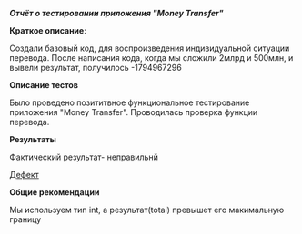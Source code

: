 ***Отчёт о тестировании приложения "Money Transfer"***

**Краткое описание**:

Создали базовый код, для воспроизведения индивидуальной ситуации перевода. После написания кода, когда мы сложили 2млрд и 500млн, и вывели результат, получилось  -1794967296

**Описание тестов**

Было проведено позититвное функциональное тестирование приложения "Money Transfer". Проводилась проверка функции перевода.

**Результаты**

Фактический результат- неправильнй

[Дефект](https://github.com/ILiaBer/JTask-2.1/issues/1)

**Общие рекомендации**

Мы используем тип int, а результат(total) превышет его макимальную границу 
